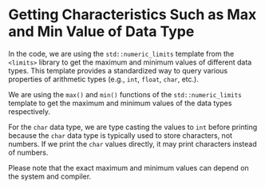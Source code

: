 # Getting Characteristics Such as Max and Min Value of Data Type

In the code, we are using the `std::numeric_limits` template from the `<limits>` library to get the maximum and minimum values of different data types. This template provides a standardized way to query various properties of arithmetic types (e.g., `int`, `float`, `char`, etc.). 

We are using the `max()` and `min()` functions of the `std::numeric_limits` template to get the maximum and minimum values of the data types respectively. 

For the `char` data type, we are type casting the values to `int` before printing because the `char` data type is typically used to store characters, not numbers. If we print the `char` values directly, it may print characters instead of numbers. 

Please note that the exact maximum and minimum values can depend on the system and compiler.